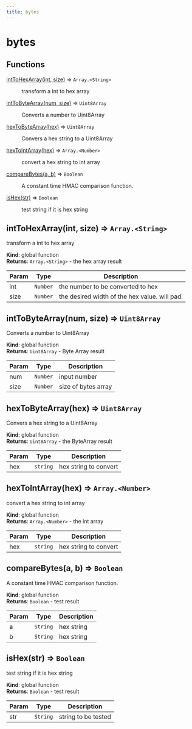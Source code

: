 ```yaml
---
title: bytes
---
```


# bytes

## Functions

<dl>
<dt><a href="#intToHexArray">intToHexArray(int, size)</a> ⇒ <code>Array.&lt;String&gt;</code></dt>
<dd><p>transform a int to hex array</p>
</dd>
<dt><a href="#intToByteArray">intToByteArray(num, size)</a> ⇒ <code>Uint8Array</code></dt>
<dd><p>Converts a number to Uint8Array</p>
</dd>
<dt><a href="#hexToByteArray">hexToByteArray(hex)</a> ⇒ <code>Uint8Array</code></dt>
<dd><p>Convers a hex string to a Uint8Array</p>
</dd>
<dt><a href="#hexToIntArray">hexToIntArray(hex)</a> ⇒ <code>Array.&lt;Number&gt;</code></dt>
<dd><p>convert a hex string to int array</p>
</dd>
<dt><a href="#compareBytes">compareBytes(a, b)</a> ⇒ <code>Boolean</code></dt>
<dd><p>A constant time HMAC comparison function.</p>
</dd>
<dt><a href="#isHex">isHex(str)</a> ⇒ <code>Boolean</code></dt>
<dd><p>test string if it is hex string</p>
</dd>
</dl>

<a name="intToHexArray"></a>

## intToHexArray(int, size) ⇒ <code>Array.&lt;String&gt;</code>
transform a int to hex array

**Kind**: global function  
**Returns**: <code>Array.&lt;String&gt;</code> - the hex array result  

| Param | Type | Description |
| --- | --- | --- |
| int | <code>Number</code> | the number to be converted to hex |
| size | <code>Number</code> | the desired width of the hex value. will pad. |

<a name="intToByteArray"></a>

## intToByteArray(num, size) ⇒ <code>Uint8Array</code>
Converts a number to Uint8Array

**Kind**: global function  
**Returns**: <code>Uint8Array</code> - Byte Array result  

| Param | Type | Description |
| --- | --- | --- |
| num | <code>Number</code> | input number |
| size | <code>Number</code> | size of bytes array |

<a name="hexToByteArray"></a>

## hexToByteArray(hex) ⇒ <code>Uint8Array</code>
Convers a hex string to a Uint8Array

**Kind**: global function  
**Returns**: <code>Uint8Array</code> - the ByteArray result  

| Param | Type | Description |
| --- | --- | --- |
| hex | <code>string</code> | hex string to convert |

<a name="hexToIntArray"></a>

## hexToIntArray(hex) ⇒ <code>Array.&lt;Number&gt;</code>
convert a hex string to int array

**Kind**: global function  
**Returns**: <code>Array.&lt;Number&gt;</code> - the int array  

| Param | Type | Description |
| --- | --- | --- |
| hex | <code>string</code> | hex string to convert |

<a name="compareBytes"></a>

## compareBytes(a, b) ⇒ <code>Boolean</code>
A constant time HMAC comparison function.

**Kind**: global function  
**Returns**: <code>Boolean</code> - test result  

| Param | Type | Description |
| --- | --- | --- |
| a | <code>String</code> | hex string |
| b | <code>String</code> | hex string |

<a name="isHex"></a>

## isHex(str) ⇒ <code>Boolean</code>
test string if it is hex string

**Kind**: global function  
**Returns**: <code>Boolean</code> - test result  

| Param | Type | Description |
| --- | --- | --- |
| str | <code>String</code> | string to be tested |

